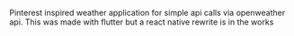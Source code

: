 Pinterest inspired weather application for simple api calls via openweather api.
This was made with flutter but a react native rewrite is in the works
